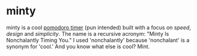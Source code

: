 # minty
minty is a cool [pomodoro timer](http://en.wikipedia.org/ "relevant Wikipedia article") (pun intended) built with a focus on *speed*, *design* and *simplicity*. The name is a recursive acronym: "Minty Is Nonchalantly Timing You." I used 'nonchalantly' because 'nonchalant' is a synonym for 'cool.' And you know what else is cool? Mint.
